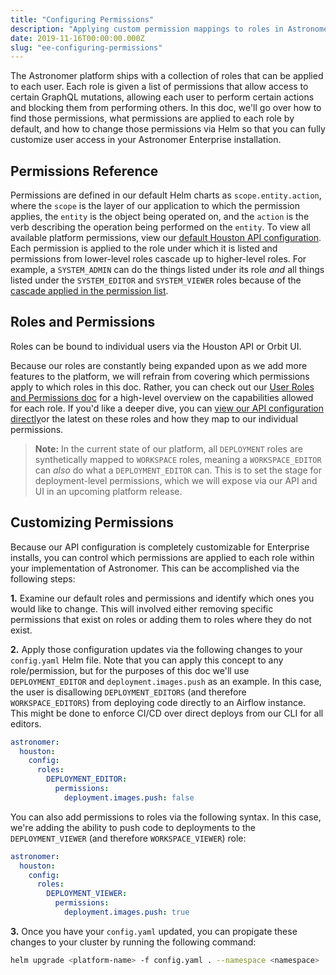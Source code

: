 ```yaml
---
title: "Configuring Permissions"
description: "Applying custom permission mappings to roles in Astronomer Enterprise."
date: 2019-11-16T00:00:00.000Z
slug: "ee-configuring-permissions"
---
```


The Astronomer platform ships with a collection of roles that can be applied to each user. Each role is given a list of permissions that allow access to certain GraphQL mutations, allowing each user to perform certain actions and blocking them from performing others. In this doc, we'll go over how to find those permissions, what permissions are applied to each role by default, and how to change those permissions via Helm so that you can fully customize user access in your Astronomer Enterprise installation.


## Permissions Reference

Permissions are defined in our default Helm charts as `scope.entity.action`, where the `scope` is the layer of our application to which the permission applies, the `entity` is the object being operated on, and the `action` is the verb describing the operation being performed on the `entity`. To view all available platform permissions, view our [default Houston API configuration](https://github.com/astronomer/houston-api/blob/master/config/default.yaml#L200). Each permission is applied to the role under which it is listed and permissions from lower-level roles cascade up to higher-level roles. For example, a `SYSTEM_ADMIN` can do the things listed under its role _and_ all things listed under the `SYSTEM_EDITOR` and `SYSTEM_VIEWER` roles because of the [cascade applied in the permission list](https://github.com/astronomer/houston-api/blob/master/config/default.yaml#L229).

## Roles and Permissions

Roles can be bound to individual users via the Houston API or Orbit UI.

Because our roles are constantly being expanded upon as we add more features to the platform, we will refrain from covering which permissions apply to which roles in this doc. Rather, you can check out our [User Roles and Permissions doc](https://www.astronomer.io/docs/rbac/) for a high-level overview on the capabilities allowed for each role. If you'd like a deeper dive, you can [view our API configuration directly](https://github.com/astronomer/houston-api/blob/master/config/default.yaml#L200)or the latest on these roles and how they map to our individual permissions.

> **Note:** In the current state of our platform, all `DEPLOYMENT` roles are synthetically mapped to `WORKSPACE` roles, meaning a `WORKSPACE_EDITOR` can *also* do what a `DEPLOYMENT_EDITOR` can. This is to set the stage for deployment-level permissions, which we will expose via our API and UI in an upcoming platform release.

## Customizing Permissions

Because our API configuration is completely customizable for Enterprise installs, you can control which permissions are applied to each role within your implementation of Astronomer. This can be accomplished via the following steps:

**1.**  Examine our default roles and permissions and identify which ones you would like to change. This will involved either removing specific permissions that exist on roles or adding them to roles where they do not exist.

**2.** Apply those configuration updates via the following changes to your `config.yaml` Helm file. Note that you can apply this concept to any role/permission, but for the purposes of this doc we'll use `DEPLOYMENT_EDITOR` and `deployment.images.push` as an example. In this case, the user is disallowing `DEPLOYMENT_EDITORS` (and therefore `WORKSPACE_EDITORS`) from deploying code directly to an Airflow instance. This might be done to enforce CI/CD over direct deploys from our CLI for all editors.

```yaml
astronomer:
  houston:
    config:
      roles:
        DEPLOYMENT_EDITOR:
          permissions:
            deployment.images.push: false
```

You can also add permissions to roles via the following syntax. In this case, we're adding the ability to push code to deployments to the `DEPLOYMENT_VIEWER` (and therefore `WORKSPACE_VIEWER`) role:

```yaml
astronomer:
  houston:
    config:
      roles:
        DEPLOYMENT_VIEWER:
          permissions:
            deployment.images.push: true
```


**3.** Once you have your `config.yaml` updated, you can propigate these changes to your cluster by running the following command:

```bash
helm upgrade <platform-name> -f config.yaml . --namespace <namespace>
```

             